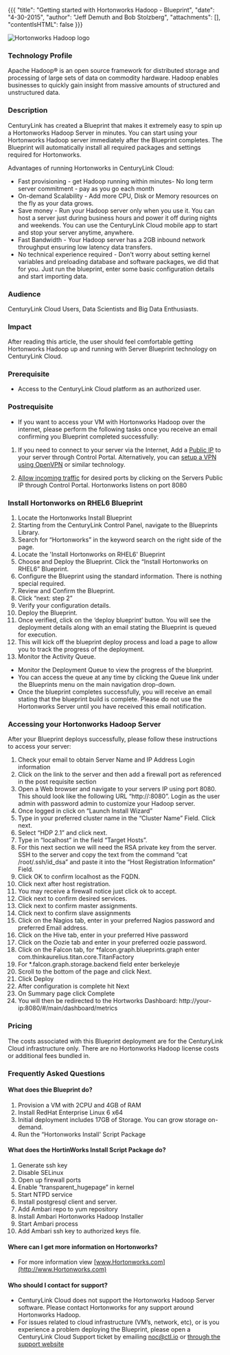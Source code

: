 {{{
"title": "Getting started with Hortonworks Hadoop - Blueprint",
"date": "4-30-2015",
"author": "Jeff Demuth and Bob Stolzberg",
"attachments": [],
"contentIsHTML": false
}}}

![Hortonworks Hadoop logo](http://info.hortonworks.com/rs/h2source/images/hortonworks-logo00.jpg)

### Technology Profile
Apache Hadoop® is an open source framework for distributed storage and processing of large sets of data on commodity hardware. Hadoop enables businesses to quickly gain insight from massive amounts of structured and unstructured data.

### Description
CenturyLink has created a Blueprint that makes it extremely easy to spin up a Hortonworks Hadoop Server in minutes. You can start using your Hortonworks Hadoop server immediately after the Blueprint completes. The Blueprint will automatically install all required packages and settings required for Hortonworks.

Advantages of running Hortonworks in CenturyLink Cloud:
- Fast provisioning - get Hadoop running within minutes- No long term server commitment - pay as you go each month
- On-demand Scalability - Add more CPU, Disk or Memory resources on the fly as your data grows.
- Save money - Run your Hadoop server only when you use it. You can host a server just during business hours and power it off during nights and weekends.  You can use the CenturyLink Cloud mobile app to start and stop your server anytime, anywhere.
- Fast Bandwidth - Your Hadoop server has a 2GB inbound network throughput ensuring low latency data transfers.
- No technical experience required - Don't worry about setting kernel variables and preloading database and software packages, we did that for you.  Just run the blueprint, enter some basic configuration details and start importing data.

### Audience
CenturyLink Cloud Users, Data Scientists and Big Data Enthusiasts.

### Impact
After reading this article, the user should feel comfortable getting Hortonworks Hadoop up and running with Server Blueprint technology on CenturyLink Cloud.

### Prerequisite
- Access to the CenturyLink Cloud platform as an authorized user.

### Postrequisite
- If you want to access your VM with Hortonworks Hadoop over the internet, please perform the following tasks once you receive an email confirming you Blueprint completed successfully:

1. If you need to connect to your server via the Internet, Add a [Public IP](../../../network/how-to-add-public-ip-to-virtual-machine.md) to your server through Control Portal. Alternatively, you can [setup a VPN using OpenVPN](../../Network/how-to-configure-client-vpn.md) or similar technology.

2. [Allow incoming traffic](../../../network/how-to-add-public-ip-to-virtual-machine.md) for desired ports by clicking on the Servers Public IP through Control Portal. Hortonworks listens on port 8080

### Install Hortonworks on RHEL6 Blueprint
1.	Locate the Hortonworks Install Blueprint
1.	Starting from the CenturyLink Control Panel, navigate to the Blueprints Library.
2.	Search for “Hortonworks” in the keyword search on the right side of the page.
3.	Locate the 'Install Hortonworks on RHEL6' Blueprint
2.	Choose and Deploy the Blueprint. Click the “Install Hortonworks on RHEL6” Blueprint.
3.	Configure the Blueprint using the standard information. There is nothing special required.
4.	Review and Confirm the Blueprint.
1.	Click “next: step 2”
2.	Verify your configuration details.
5.	Deploy the Blueprint.
1.	Once verified, click on the ‘deploy blueprint’ button. You will see the deployment details along with an email stating the Blueprint is queued for execution.
2.	This will kick off the blueprint deploy process and load a page to allow you to track the progress of the deployment.
6.	Monitor the Activity Queue.

* Monitor the Deployment Queue to view the progress of the blueprint.
* You can access the queue at any time by clicking the Queue link under the Blueprints menu on the main navigation drop-down.
* Once the blueprint completes successfully, you will receive an email stating that the blueprint build is complete. Please do not use the Hortonworks Server until you have received this email notification.

### Accessing your Hortonworks Hadoop Server
After your Blueprint deploys successfully, please follow these instructions to access your server:
1.	Check your email to obtain Server Name and IP Address Login information
2.	Click on the link to the server and then add a firewall port as referenced in the post requisite section
3.	Open a Web browser and navigate to your servers IP using port 8080.  This should look like the following URL “http://<your-ip-here>:8080”.  Login as the user admin with password admin to customize your Hadoop server.
4.	Once logged in click on “Launch Install Wizard”
5.	Type in your preferred cluster name in the “Cluster Name” Field. Click next.
6.	Select “HDP 2.1” and click next.
7.	Type in “localhost” in the field “Target Hosts”.
8.	For this next section we will need the RSA private key from the server.  SSH to the server and copy the text from the command “cat /root/.ssh/id_dsa” and paste it into the “Host Registration Information” Field.
9.	Click OK to confirm localhost as the FQDN.
10.	Click next after host registration.
11.	You may receive a firewall notice just click ok to accept.
12.	Click next to confirm desired services.
13.	Click next to confirm master assignments.
14.	Click next to confirm slave assignments
15.	Click on the Nagios tab, enter in your preferred Nagios password and preferred Email address.
16.	Click on the Hive tab, enter in your preferred Hive password 
17.	Click on the Oozie tab and enter in your preferred oozie password.
18.	 Click on the Falcon tab, for *falcon.graph.blueprints.graph enter com.thinkaurelius.titan.core.TitanFactory
19.	For *.falcon.graph.storage.backend field enter berkeleyje
20.	Scroll to the bottom of the page and click Next.
21.	Click Deploy
22.	After configuration is complete hit Next
23.	On Summary page click Complete
24.	You will then be redirected to the Hortworks Dashboard: http://your-ip:8080/#/main/dashboard/metrics

### Pricing
The costs associated with this Blueprint deployment are for the CenturyLink Cloud infrastructure only.  There are no Hortonworks Hadoop license costs or additional fees bundled in.

### Frequently Asked Questions

#### What does thie Blueprint do?
1.	Provision a VM with 2CPU and 4GB of RAM
2.	Install RedHat Enterprise Linux 6 x64
3.	Initial deployment includes 17GB of Storage.  You can grow storage on-demand.
4.	Run the “Hortonworks Install' Script Package

#### What does the HortinWorks Install Script Package do?
1.	Generate ssh key
2.	Disable SELinux
3.	Open up firewall ports
4.	Enable “transparent_hugepage” in kernel
5.	Start NTPD service
6.	Install postgresql client and server.
7.	Add Ambari repo to yum repository
8.	Install Ambari Hortonworks Hadoop Installer
9.	Start Ambari process
10.	Add Ambari ssh key to authorized keys file.

#### Where can I get more information on Hortonworks?
* For more information view [www.Hortonworks.com](http://www.Hortonworks.com)

#### Who should I contact for support?
* CenturyLink Cloud does not support the Hortonworks Hadoop Server software. Please contact Hortonworks for any support around Hortonworks Hadoop.
* For issues related to cloud infrastructure (VM’s, network, etc), or is you experience a problem deploying the Blueprint, please open a CenturyLink Cloud Support ticket by emailing noc@ctl.io or [through the support website](https://t3n.zendesk.com/tickets/new) 
